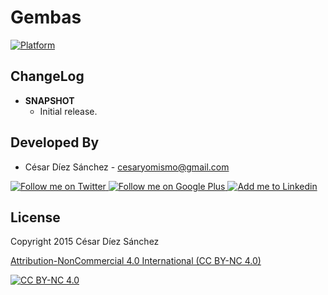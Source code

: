 Gembas
=============
[![Platform](https://img.shields.io/badge/platform-android-green.svg)](http://developer.android.com/index.html)


ChangeLog
---------
* __SNAPSHOT__
  * Initial release.

Developed By
------------
* César Díez Sánchez - <cesaryomismo@gmail.com>

<a href="https://twitter.com/menorking">
  <img alt="Follow me on Twitter" src="http://imageshack.us/a/img812/3923/smallth.png" />
</a>
<a href="https://plus.google.com/115273462230054581675">
  <img alt="Follow me on Google Plus" src="http://imageshack.us/a/img203/4712/smallg.png" />
</a>
<a href="http://www.linkedin.com/in/cesardiezsanchez">
  <img alt="Add me to Linkedin" src="http://imageshack.us/a/img41/7877/smallld.png" />
</a>


License
---------

Copyright 2015 César Díez Sánchez

[Attribution-NonCommercial 4.0 International (CC BY-NC 4.0)](https://creativecommons.org/licenses/by-nc/4.0/)

<a href="https://creativecommons.org/licenses/by-nc/4.0/">
  <img alt="CC BY-NC 4.0" src="http://www.msimons.nl/tools/daglicht-tabel/images/by-nc.eu.png" />
</a>


